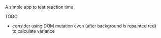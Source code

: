 A simple app to test reaction time

TODO
 - consider using DOM mutation even (after background is repainted red) to calculate variance